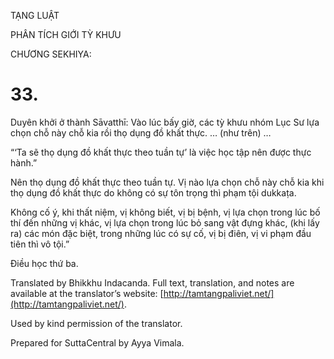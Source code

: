  

TẠNG LUẬT

PHÂN TÍCH GIỚI TỲ KHƯU

CHƯƠNG SEKHIYA:

# 33.

Duyên khởi ở thành Sāvatthī: Vào lúc bấy giờ, các tỳ khưu nhóm Lục Sư lựa chọn chỗ này chỗ kia rồi thọ dụng đồ khất thực. … (như trên) …

“‘Ta sẽ thọ dụng đồ khất thực theo tuần tự’ là việc học tập nên được thực hành.”

Nên thọ dụng đồ khất thực theo tuần tự. Vị nào lựa chọn chỗ này chỗ kia khi thọ dụng đồ khất thực do không có sự tôn trọng thì phạm tội dukkaṭa.

Không cố ý, khi thất niệm, vị không biết, vị bị bệnh, vị lựa chọn trong lúc bố thí đến những vị khác, vị lựa chọn trong lúc bỏ sang vật đựng khác, (khi lấy ra) các món đặc biệt, trong những lúc có sự cố, vị bị điên, vị vi phạm đầu tiên thì vô tội.”

Điều học thứ ba.

Translated by Bhikkhu Indacanda. Full text, translation, and notes are available at the translator’s website: [http://tamtangpaliviet.net/](http://tamtangpaliviet.net/).

Used by kind permission of the translator.

Prepared for SuttaCentral by Ayya Vimala.